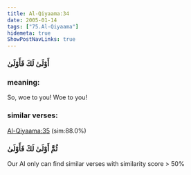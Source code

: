 ```yaml
---
title: Al-Qiyaama:34
date: 2005-01-14
tags: ["75.Al-Qiyaama"]
hidemeta: true 
ShowPostNavLinks: true 
---
```

### أَوْلَىٰ لَكَ فَأَوْلَىٰ
### meaning: 
So, woe to you! Woe to you!
### similar verses: 

[Al-Qiyaama:35](/75/35) (sim:88.0%)

### ثُمَّ أَوْلَىٰ لَكَ فَأَوْلَىٰ

Our AI only can find similar verses with similarity score > 50% 



